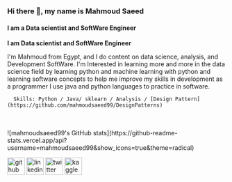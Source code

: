 


### Hi there 👋, my name is Mahmoud Saeed
#### I am a Data scientist and SoftWare Engineer
**I am Data scientist and SoftWare Engineer**

I'm Mahmoud from Egypt, and I do content on data science, analysis, and Development SoftWare. I'm Interested in learning more and more in the data science field by learning python and machine learning with python and learning software concepts to help me improve my skills in development as a programmer I use java and python languages to practice in software.
 <p align="center">
  
<!--     <a href="https://github.com/mahmoudsaeed99/github-readme-stats/actions">
      <img alt="Tests Passing" src="https://github.com/mahmoudsaeed99/github-readme-stats/workflows/Test/badge.svg" />
    </a>
    <a href="https://codecov.io/gh/mahmoudsaeed99/github-readme-stats">
      <img src="https://codecov.io/gh/mahmoudsaeed99/github-readme-stats/branch/master/graph/badge.svg" />
    </a>
    <a href="https://github.com/mahmoudsaeed99/github-readme-stats/issues">
      <img alt="Issues" src="https://img.shields.io/github/issues/mahmoudsaeed99/github-readme-stats?color=0088ff" />
    </a>
    <a href="https://github.com/mahmoudsaeed99/github-readme-stats/pulls">
      <img alt="GitHub pull requests" src="https://img.shields.io/github/issues-pr/mahmoudsaeed99/github-readme-stats?color=0088ff" />
    </a>
    <br />
    <br /> -->
      Skills: Python / Java/ sklearn / Analysis / [Design Pattern](https://github.com/mahmoudsaeed99/DesignPatterns)

 <br />
    <br />
 ![mahmoudsaeed99's GitHub stats](https://github-readme-stats.vercel.app/api?username=mahmoudsaeed99&show_icons=true&theme=radical)
<br />
<!--   </p> -->



[<img src='https://cdn.jsdelivr.net/npm/simple-icons@3.0.1/icons/github.svg' alt='github' height='40' color =0088ff >](https://github.com/https://github.com/mahmoudsaeed99)  [<img src='https://cdn.jsdelivr.net/npm/simple-icons@3.0.1/icons/linkedin.svg' alt='linkedin' height='40'>](https://www.linkedin.com/in/https://www.linkedin.com/in/mahmoud-saeed-3b218a18b//)  [<img src='https://cdn.jsdelivr.net/npm/simple-icons@3.0.1/icons/twitter.svg' alt='twitter' height='40'>](https://twitter.com/https://twitter.com/Saeed99Mahmoud)  [<img src='https://cdn.jsdelivr.net/npm/simple-icons@3.0.1/icons/kaggle.svg' alt='kaggle' height='40'>](https://www.kaggle.com/mahmoudsaeed99)  
